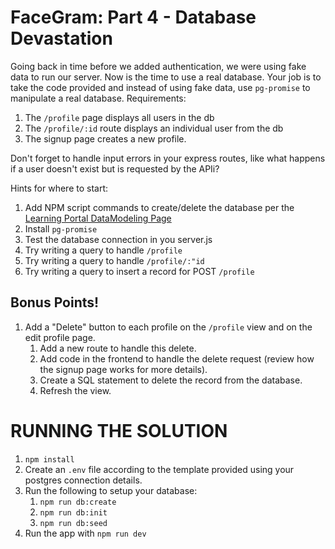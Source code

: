 # FaceGram: Part 4 - Database Devastation

Going back in time before we added authentication, we were using fake data to run our server. Now is the time to use a real database. Your job is to take the code provided and instead of using fake data, use `pg-promise` to manipulate a real database. Requirements:

1. The `/profile` page displays all users in the db
1. The `/profile/:id` route displays an individual user from the db
1. The signup page creates a new profile.

Don't forget to handle input errors in your express routes, like  what happens if a user doesn't exist but is requested by the APIi?

Hints for where to start:
1. Add NPM script commands to create/delete the database per the [Learning Portal DataModeling Page](https://learn.digitalcrafts.com/flex/lessons/databases/data-modeling/)
1. Install `pg-promise`
1. Test the database connection in you server.js
1. Try writing a query to handle `/profile`
1. Try writing a query to handle `/profile/:"id`
1. Try writing a query to insert a record for POST `/profile`

## Bonus Points!
1. Add a "Delete" button to each profile on the `/profile` view and on the edit profile page. 
    1. Add a new route to handle this delete.
    1. Add code in the frontend to handle the delete request (review how the signup page works for more details).
    1. Create a SQL statement to delete the record from the database.
    1. Refresh the view.

# RUNNING THE SOLUTION

1. `npm install`
1. Create an `.env` file according to the template provided using your postgres connection details.
1. Run the following to setup your database:
    1. `npm run db:create`
    1. `npm run db:init`
    1. `npm run db:seed`
1. Run the app with `npm run dev`

